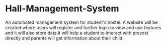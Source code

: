 # Hall-Management-System
An automated management system for student's hostel. A website will be created where users will register and further login to view and use features and it will also store data.it will help a student to interact with provost directly and parents will get information about their child.
